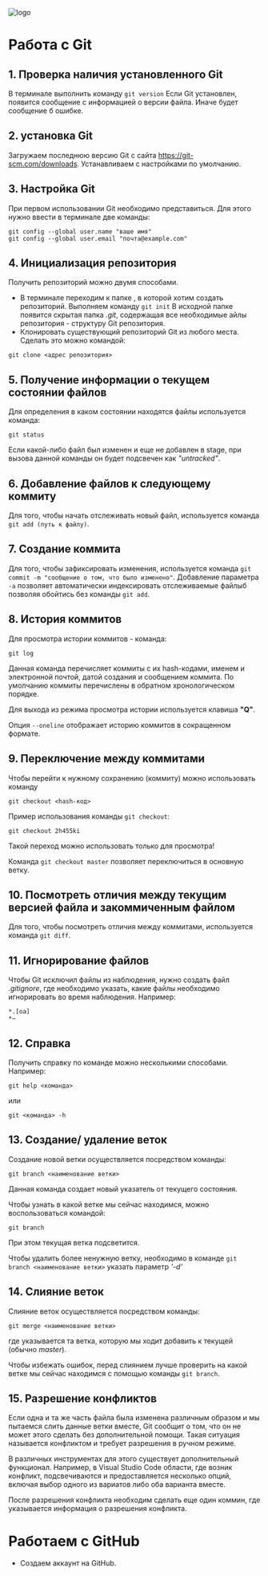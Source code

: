 ![logo](kisspng-github-repository-version-control-source-code-network-node-5ae13f80e99f63.3541394415247112969569.jpg)

# Работа с Git

## 1. Проверка наличия установленного Git
В терминале выполнить команду `git version`
Если Git установлен, появится сообщение с информацией о версии файла. Иначе будет сообщение б ошибке.

## 2. установка Git
Загружаем последнюю версию Git с сайта https://git-scm.com/downloads. Устанавливаем с настройками по умолчанию.

## 3. Настройка Git
При первом использовании Git необходимо представиться. Для этого нужно ввести в терминале две команды:
```
git config --global user.name "ваше имя"
git config --global user.email "почта@example.com"
```

## 4. Инициализация репозитория
Получить репозиторий можно двумя способами.
* В терминале переходим к папке , в которой хотим создать репозиторий.
Выполняем команду `git init`
В исходной папке появится скрытая папка *.git*, содержащая все необходимые айлы репозитория - структуру Git репозитория.
* Клонировать существующий репозиторий Git из любого места. Сделать это можно командой:
```
git clone <адрес репозитория>
```

## 5. Получение информации о текущем состоянии файлов
Для определения в каком состоянии находятся файлы используется команда:
```
git status
```
Если какой-либо файл был изменен и еще не добавлен в stage, при вызова данной команды он будет подсвечен как *"untracked"*.

## 6. Добавление файлов к следующему коммиту
Для того, чтобы начать отслеживать новый файл, используется команда `git add (путь к файлу)`.

## 7. Создание коммита
Для того, чтобы зафиксировать изменения, используется команда `git commit -m "сообщение о том, что было изменено"`.
Добавление параметра `-a` позволяет автоматически индексировать отслеживаемые файлыб позволяя обойтись без команды `git add`.

## 8. История коммитов
Для просмотра истории коммитов - команда:
```
git log
```
Данная команда перечисляет коммиты с их hash-кодами, именем и электронной почтой, датой создания и сообщением коммита. По умолчанию коммиты перечислены в обратном хронологическом порядке.

Для выхода из режима просмотра истории используется клавиша **"Q"**.

Опция `--oneline` отображает историю коммитов в сокращенном формате.

## 9. Переключение между коммитами

Чтобы перейти к нужному сохранению (коммиту) можно использовать команду 

```
git checkout <hash-код>
```

Пример использования команды `git checkout`:
```
git checkout 2h455ki
```

Такой переход можно использовать только для просмотра!

Команда `git checkout master` позволяет переключиться в основную ветку.

## 10. Посмотреть отличия между текущим версией файла и закоммиченным файлом
Для того, чтобы посмотреть отличия между коммитами, используется команда `git diff`.

## 11. Игнорирование файлов
Чтобы Git исключил файлы из наблюдения, нужно создать файл *.gitignore*, где необходимо указать, какие файлы необходимо игнорировать во время наблюдения. Например:
```
*.[oa]
*~
```

## 12. Справка
Получить справку по команде можно несколькими способами. Например:
```
git help <команда>
```
или
```
git <команда> -h
```

## 13. Создание/ удаление веток
Создание новой ветки осуществляется посредством команды:

```
git branch <наименование ветки>
```

Данная команда создает новый указатель от текущего состояния.

Чтобы узнать в какой ветке мы сейчас находимся, можно воспользоваться командой:

```
git branch
```
При этом текущая ветка подсветится.

Чтобы удалить более ненужную ветку, необходимо в команде `git branch <наименование ветки>` указать параметр *'-d'*

## 14. Слияние веток
Слияние веток осуществляется посредством команды:
```
git merge <наименование ветки>
```
где указывается та ветка, которую мы ходит добавить к текущей (обычно *master*).

Чтобы избежать ошибок, перед слиянием лучше проверить на какой ветке мы сейчас находимся с помощью команды `git branch`.

## 15. Разрешение конфликтов
Если одна и та же часть файла была изменена различным образом и мы пытаемся слить данные ветки вместе, Git сообщит о том, что он не может этого сделать без дополнительной помощи. Такая ситуация называется конфликтом и требует разрешения в ручном режиме.

В различных инструментах для этого существует дополнительный функционал. Например, в Visual Studio Code области, где возник конфликт, подсвечиваются и предоставляется несколько опций, включая выбор одного из вариатов либо оба варианта вместе.

После разрешения конфликта необходим сделать еще один коммин, где указывается информация о разрешения конфликта.

# Работаем с GitHub
+ Создаем аккаунт на GitHub.
